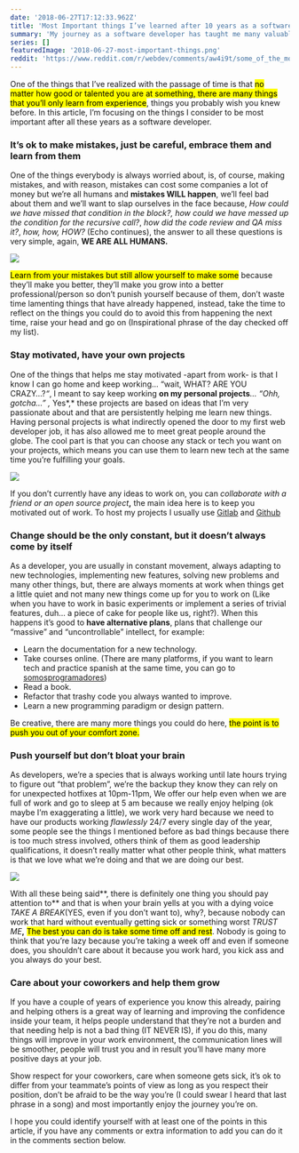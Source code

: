 ```yaml
---
date: '2018-06-27T17:12:33.962Z'
title: 'Most Important things I’ve learned after 10 years as a software developer'
summary: 'My journey as a software developer has taught me many valuablle lessons, in this article I share some of the lessons with you...'
series: []
featuredImage: '2018-06-27-most-important-things.png'
reddit: 'https://www.reddit.com/r/webdev/comments/aw4i9t/some_of_the_most_important_things_ive_learned/'
---
```


One of the things that I’ve realized with the passage of time is that <mark>no matter how good or talented you are at something, there are many things that you’ll only learn from experience</mark>, things you probably wish you knew before. In this article, I’m focusing on the things I consider to be most important after all these years as a software developer.

### It’s ok to make mistakes, just be careful, embrace them and learn from them

One of the things everybody is always worried about, is, of course, making mistakes, and with reason, mistakes can cost some companies a lot of money but we’re all humans and **mistakes WILL happen**, we’ll feel bad about them and we’ll want to slap ourselves in the face because, _How could we have missed that condition in the block?,_ _how could we have messed up the condition for the recursive call?_, _how did the code review and QA miss it?_, _how, how, HOW?_ (Echo continues), the answer to all these questions is very simple, again, **WE ARE ALL HUMANS.**

![](../images/2018-06-27-learn-from-your-mistakes.png)

<mark>Learn from your mistakes but still allow yourself to make some</mark> because they’ll make you better, they’ll make you grow into a better professional/person so don’t punish yourself because of them, don’t waste time lamenting things that have already happened, instead, take the time to reflect on the things you could do to avoid this from happening the next time, raise your head and go on (Inspirational phrase of the day checked off my list).

### Stay motivated, have your own projects

One of the things that helps me stay motivated -apart from work- is that I know I can go home and keep working… “wait, WHAT? ARE YOU CRAZY…?_“_, I meant to say keep working **on my personal projects**_… “Ohh, gotcha…” ,_ Yes*,* these projects are based on ideas that I’m very passionate about and that are persistently helping me learn new things. Having personal projects is what indirectly opened the door to my first web developer job, it has also allowed me to meet great people around the globe. The cool part is that you can choose any stack or tech you want on your projects, which means you can use them to learn new tech at the same time you’re fulfilling your goals.

![](../images/2018-06-27-stay-motivated.png)

If you don’t currently have any ideas to work on, you can _collaborate with a friend or an open source project_**,** the main idea here is to keep you motivated out of work. To host my projects I usually use [Gitlab](https://gitlab.com/) and [Github](http://github.com/)

### Change should be the only constant, but it doesn’t always come by itself

As a developer, you are usually in constant movement, always adapting to new technologies, implementing new features, solving new problems and many other things, but, there are always moments at work when things get a little quiet and not many new things come up for you to work on (Like when you have to work in basic experiments or implement a series of trivial features, duh… a piece of cake for people like us, right?). When this happens it’s good to **have alternative plans**, plans that challenge our “massive” and “uncontrollable” intellect, for example:

-   Learn the documentation for a new technology.
-   Take courses online. (There are many platforms, if you want to learn tech and practice spanish at the same time, you can go to [somosprogramadores](http://somosprogramadores.com/))
-   Read a book.
-   Refactor that trashy code you always wanted to improve.
-   Learn a new programming paradigm or design pattern.

Be creative, there are many more things you could do here, <mark>the point is to push you out of your comfort zone.</mark>

### Push yourself but don’t bloat your brain

As developers, we’re a species that is always working until late hours trying to figure out “that problem”, we’re the backup they know they can rely on for unexpected hotfixes at 10pm-11pm, We offer our help even when we are full of work and go to sleep at 5 am because we really enjoy helping (ok maybe I’m exaggerating a little), we work very hard because we need to have our products working _flawlessly_ 24/7 every single day of the year, some people see the things I mentioned before as bad things because there is too much stress involved, others think of them as good leadership qualifications, it doesn’t really matter what other people think, what matters is that we love what we’re doing and that we are doing our best.

![](../images/2018-06-27-push-yourself.png)

With all these being said**, there is definitely one thing you should pay attention to** and that is when your brain yells at you with a dying voice _TAKE A BREAK_(YES, even if you don’t want to), why?, because nobody can work that hard without eventually getting sick or something worst _TRUST ME_**,** <mark>The best you can do is take some time off and rest</mark>. Nobody is going to think that you’re lazy because you’re taking a week off and even if someone does, you shouldn’t care about it because you work hard, you kick ass and you always do your best.

### Care about your coworkers and help them grow

If you have a couple of years of experience you know this already, pairing and helping others is a great way of learning and improving the confidence inside your team, it helps people understand that they’re not a burden and that needing help is not a bad thing (IT NEVER IS), if you do this, many things will improve in your work environment, the communication lines will be smoother, people will trust you and in result you’ll have many more positive days at your job.

Show respect for your coworkers, care when someone gets sick, it’s ok to differ from your teammate’s points of view as long as you respect their position, don’t be afraid to be the way you’re (I could swear I heard that last phrase in a song) and most importantly enjoy the journey you’re on.

I hope you could identify yourself with at least one of the points in this article, if you have any comments or extra information to add you can do it in the comments section below.

